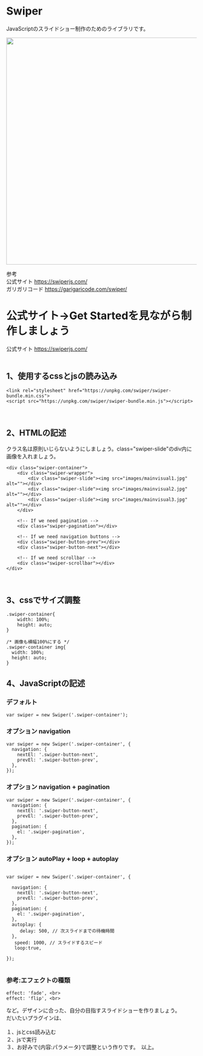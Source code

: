 # Swiper
JavaScriptのスライドショー制作のためのライブラリです。

<img src="http://hareumi.com/dhjs/swiper2.png" width="600px">
<br>

参考 <br>
公式サイト https://swiperjs.com/  <br>
ガリガリコード https://garigaricode.com/swiper/
<br>

# 公式サイト→Get Startedを見ながら制作しましょう
公式サイト https://swiperjs.com/  <br><br>



## 1、使用するcssとjsの読み込み

    <link rel="stylesheet" href="https://unpkg.com/swiper/swiper-bundle.min.css">
    <script src="https://unpkg.com/swiper/swiper-bundle.min.js"></script>
    
<br>

## 2、HTMLの記述

クラス名は原則いじらないようにしましょう。class="swiper-slide"のdiv内に画像を入れましょう。
	
    <div class="swiper-container">
        <div class="swiper-wrapper">
            <div class="swiper-slide"><img src="images/mainvisual1.jpg" alt=""></div>
            <div class="swiper-slide"><img src="images/mainvisual2.jpg" alt=""></div>
            <div class="swiper-slide"><img src="images/mainvisual3.jpg" alt=""></div>
        </div>

	    <!-- If we need pagination -->
	    <div class="swiper-pagination"></div>

	    <!-- If we need navigation buttons -->
	    <div class="swiper-button-prev"></div>
	    <div class="swiper-button-next"></div>

	    <!-- If we need scrollbar -->
	    <div class="swiper-scrollbar"></div>
    </div>

<br>

## 3、cssでサイズ調整


```
.swiper-container{
    width: 100%;
    height: auto;
}

/* 画像も横幅100%にする */
.swiper-container img{
  width: 100%;
  height: auto;
}

```



## 4、JavaScriptの記述

### デフォルト

    var swiper = new Swiper('.swiper-container');
    
### オプション navigation

```
var swiper = new Swiper('.swiper-container', {
  navigation: {
    nextEl: '.swiper-button-next',
    prevEl: '.swiper-button-prev',
  },
});

```

### オプション navigation +  pagination

```
var swiper = new Swiper('.swiper-container', {
  navigation: {
    nextEl: '.swiper-button-next',
    prevEl: '.swiper-button-prev',
  },
  pagination: {
    el: '.swiper-pagination',
  },
});

```


    
### オプション autoPlay + loop + autoplay

```

var swiper = new Swiper('.swiper-container', {

  navigation: {
    nextEl: '.swiper-button-next',
    prevEl: '.swiper-button-prev',
  },
  pagination: {
    el: '.swiper-pagination',
  },
  autoplay: {
     delay: 500, // 次スライドまでの待機時間
  },
   speed: 1000, // スライドするスピード
   loop:true, 
   
});


```
 
### 参考:エフェクトの種類

```
effect: 'fade', <br>
effect: 'flip', <br>
```

など。デザインに合った、自分の目指すスライドショーを作りましょう。<br>
だいたいプラグインは、<br><br>
１、jsとcss読み込む  
２、jsで実行  
３、お好みで{内容:パラメータ}で調整という作りです。　以上。
